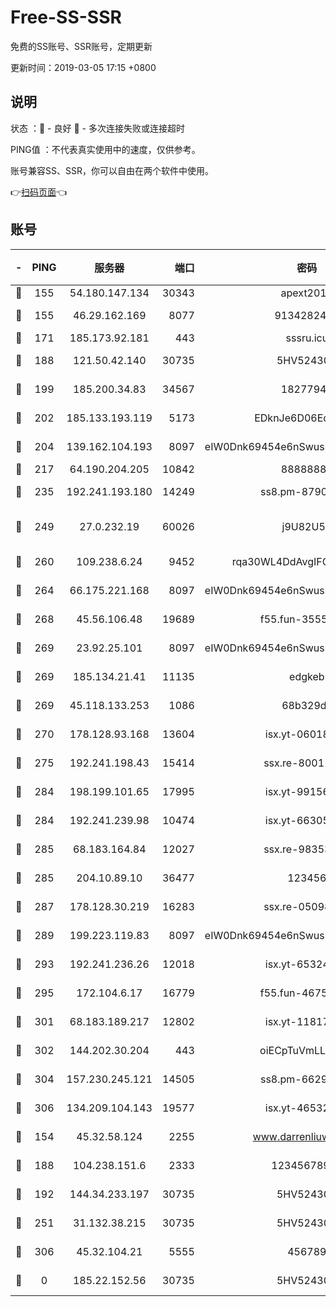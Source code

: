 # Free-SS-SSR

免费的SS账号、SSR账号，定期更新

更新时间：2019-03-05 17:15 +0800

## 说明

状态     ：🙂 - 良好 🙁 - 多次连接失败或连接超时

PING值   ：不代表真实使用中的速度，仅供参考。

账号兼容SS、SSR，你可以自由在两个软件中使用。

👉[扫码页面](https://liesauer.github.io/free-ss-ssr.github.io/)👈

## 账号

|-|PING|服务器|端口|密码|加密方式|区域|
|:----:|:----:|:-----:|-----:|:----:|:----:|:----:|
|🙂|155|54.180.147.134|30343|apext2019|chacha20|KR|
|🙂|155|46.29.162.169|8077|9134282479|aes-256-cfb|RU|
|🙂|171|185.173.92.181|443|sssru.icu|rc4-md5|RU|
|🙂|188|121.50.42.140|30735|5HV52430C|aes-256-cfb|JP|
|🙂|199|185.200.34.83|34567|18277940|aes-256-cfb|US|
|🙂|202|185.133.193.119|5173|EDknJe6D06EoWDaw|aes-256-cfb|US|
|🙂|204|139.162.104.193|8097|eIW0Dnk69454e6nSwuspv9DmS201tQ0D|aes-256-cfb|JP|
|🙂|217|64.190.204.205|10842|88888888|rc4-md5|US|
|🙂|235|192.241.193.180|14249|ss8.pm-87905446|aes-256-cfb|US|
|🙂|249|27.0.232.19|60026|j9U82U53|xchacha20-ietf-poly1305|HK|
|🙂|260|109.238.6.24|9452|rqa30WL4DdAvgIFG6Fs3znzTa|aes-256-cfb|FR|
|🙂|264|66.175.221.168|8097|eIW0Dnk69454e6nSwuspv9DmS201tQ0D|aes-256-cfb|US|
|🙂|268|45.56.106.48|19689|f55.fun-35553896|aes-256-cfb|US|
|🙂|269|23.92.25.101|8097|eIW0Dnk69454e6nSwuspv9DmS201tQ0D|aes-256-cfb|US|
|🙂|269|185.134.21.41|11135|edgkeb|aes-256-cfb|GB|
|🙂|269|45.118.133.253|1086|68b329da|aes-256-cfb|SG|
|🙂|270|178.128.93.168|13604|isx.yt-06018557|aes-256-cfb|SG|
|🙂|275|192.241.198.43|15414|ssx.re-80011853|aes-256-cfb|US|
|🙂|284|198.199.101.65|17995|isx.yt-99156617|aes-256-cfb|US|
|🙂|284|192.241.239.98|10474|isx.yt-66305789|aes-256-cfb|US|
|🙂|285|68.183.164.84|12027|ssx.re-98353695|aes-256-cfb|US|
|🙂|285|204.10.89.10|36477|123456|aes-256-cfb|US|
|🙂|287|178.128.30.219|16283|ssx.re-05098737|aes-256-cfb|SG|
|🙂|289|199.223.119.83|8097|eIW0Dnk69454e6nSwuspv9DmS201tQ0D|aes-256-cfb|US|
|🙂|293|192.241.236.26|12018|isx.yt-65324687|aes-256-cfb|US|
|🙂|295|172.104.6.17|16779|f55.fun-46758883|aes-256-cfb|US|
|🙂|301|68.183.189.217|12802|isx.yt-11817272|aes-256-cfb|SG|
|🙂|302|144.202.30.204|443|oiECpTuVmLLxk4Ts|aes-256-cfb|US|
|🙂|304|157.230.245.121|14505|ss8.pm-66291298|aes-256-cfb|SG|
|🙂|306|134.209.104.143|19577|isx.yt-46532093|aes-256-cfb|SG|
|🙂|154|45.32.58.124|2255|www.darrenliuwei.com|aes-256-cfb|JP|
|🙂|188|104.238.151.6|2333|12345678900|aes-256-cfb|JP|
|🙂|192|144.34.233.197|30735|5HV52430C|aes-256-cfb|US|
|🙂|251|31.132.38.215|30735|5HV52430C|aes-256-cfb|US|
|🙂|306|45.32.104.21|5555|456789|aes-256-cfb|SG|
|🙁|0|185.22.152.56|30735|5HV52430C|aes-256-cfb|RU|
